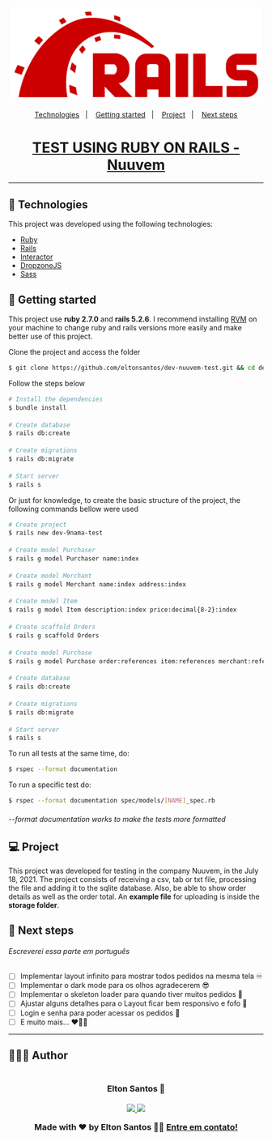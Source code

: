 <p align="center">
  <img alt="TEST USING RUBY ON RAILS" src=".github/logo.png" width="500px">
</p>

<p align="center">
  <a href="#-technologies">Technologies</a>&nbsp;&nbsp;&nbsp;|&nbsp;&nbsp;&nbsp;
  <a href="#-getting-started">Getting started</a>&nbsp;&nbsp;&nbsp;|&nbsp;&nbsp;&nbsp;
  <a href="#-project">Project</a>&nbsp;&nbsp;&nbsp;|&nbsp;&nbsp;&nbsp;
  <a href="#-next-steps">Next steps</a>
</p>

<h1 align="center">
  <a href="#" target="_blank">
    TEST USING RUBY ON RAILS - Nuuvem
  </a>
</h1>

---

## 🧪 Technologies

This project was developed using the following technologies:

- [Ruby](https://www.ruby-lang.org/)
- [Rails](https://rubyonrails.org/)
- [Interactor](https://github.com/collectiveidea/interactor)
- [DropzoneJS](https://github.com/ncuesta/dropzonejs-rails)
- [Sass](https://sass-lang.com/)

## 🚀 Getting started

This project use **ruby 2.7.0** and **rails 5.2.6**. I recommend installing [RVM](https://rvm.io/) on your machine to change ruby and rails versions more easily and make better use of this project.

Clone the project and access the folder

```bash
$ git clone https://github.com/eltonsantos/dev-nuuvem-test.git && cd dev-nuuvem-test
```

Follow the steps below
```bash
# Install the dependencies
$ bundle install

# Create database
$ rails db:create

# Create migrations
$ rails db:migrate

# Start server
$ rails s

```

Or just for knowledge, to create the basic structure of the project, the following commands bellow were used

```bash
# Create project
$ rails new dev-9nama-test

# Create model Purchaser
$ rails g model Purchaser name:index

# Create model Merchant
$ rails g model Merchant name:index address:index

# Create model Item
$ rails g model Item description:index price:decimal{8-2}:index

# Create scaffold Orders
$ rails g scaffold Orders

# Create model Purchase
$ rails g model Purchase order:references item:references merchant:references purchaser:references quantity:integer

# Create database
$ rails db:create

# Create migrations
$ rails db:migrate

# Start server
$ rails s

```

To run all tests at the same time, do:

```bash
$ rspec --format documentation
```

To run a specific test do:

```bash
$ rspec --format documentation spec/models/[NAME]_spec.rb
```

###### --format documentation works to make the tests more formatted

## 💻 Project

This project was developed for testing in the company Nuuvem, in the July 18, 2021. The project consists of receiving a csv, tab or txt file, processing the file and adding it to the sqlite database. Also, be able to show order details as well as the order total. An **example file** for uploading is inside the **storage folder**.


## 🐾 Next steps

###### Escreverei essa parte em português

- [ ] Implementar layout infinito para mostrar todos pedidos na mesma tela ♾
- [ ] Implementar o dark mode para os olhos agradecerem 😎
- [ ] Implementar o skeleton loader para quando tiver muitos pedidos 🔼
- [ ] Ajustar alguns detalhes para o Layout ficar bem responsivo e fofo 🥰
- [ ] Login e senha para poder acessar os pedidos 🔐
- [ ] E muito mais... ❤💪🏼

---

## 👨🏻‍💻 Author

<h3 align="center">
  <img style="border-radius: 50%" src="https://avatars3.githubusercontent.com/u/1292594?s=460&u=0b1bfb0fc81256c59dc33f31ce344231bd5a5286&v=4" width="100px;" alt=""/>
  <br/>
  <strong>Elton Santos</strong> 🚀
  <br/>
  <br/>

 <a href="https://www.linkedin.com/in/eltonmelosantos" alt="LinkedIn" target="blank">
    <img src="https://img.shields.io/badge/-LinkedIn-blue?style=flat-square&logo=Linkedin&logoColor=white" />
  </a>

  <a href="mailto:elton.melo.santos@gmail.com?subject=Olá%20Elton" alt="Email" target="blank">
    <img src="https://img.shields.io/badge/-Gmail-c14438?style=flat-square&logo=Gmail&logoColor=white&link=mailto:elton.melo.santos@gmail.com" />
  </a>

<br/>

Made with ❤️ by Elton Santos 👋🏽 [Entre em contato!](https://www.linkedin.com/in/eltonmelosantos/)

</h3>